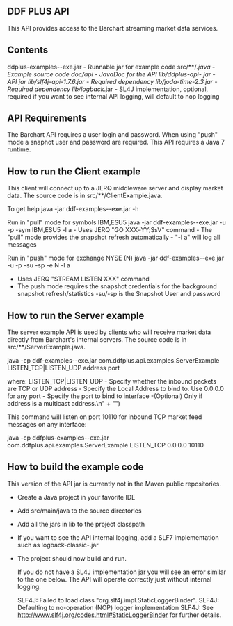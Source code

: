 
DDF PLUS API
-----------
  This API provides access to the Barchart streaming market data services. 

Contents
-------- 
ddplus-examples-<version>-exe.jar - Runnable jar for example code
src/**/*.java                     - Example source code
doc/api                           - JavaDoc for the API
lib/ddplus-api-<version>.jar      - API jar
lib/slf4j-api-1.7.6.jar           - Required dependency
lib/joda-time-2.3.jar             - Required dependency
lib/logback*.jar                  - SL4J implementation, optional, required if you want to see internal API logging, will default to nop logging

API Requirements
----------------
 The Barchart API requires a user login and password.  When using "push" mode a snaphot user and password are required.
This API requires a Java 7 runtime.
 
How to run the Client example
-----------------------------
  This client will connect up to a JERQ middleware server and display market data.
The source code is in src/**/ClientExample.java.  

To get help
  java -jar  ddf-examples-<version>-exe.jar -h
  
Run in "pull" mode for symbols IBM,ESU5
  java -jar ddf-examples-<version>-exe.jar -u <user> -p <pass>  -sym IBM,ESU5  -l a
	- Uses JERQ "GO XXX=YY;SsV" command
    - The "pull" mode provides the snapshot refresh automatically
    - "-l a" will log all messages
    
Run in "push" mode for exchange NYSE (N) 
  java -jar ddf-examples-<version>-exe.jar -u <feed user>  -p <pass>  -su <snapshot user> -sp <pass> -e N  -l a

   - Uses JERQ "STREAM LISTEN XXX" command
   - The push mode requires the snapshot credentials for the background snapshot refresh/statistics
   -su/-sp is the Snapshot User and password


How to run the Server example
-----------------------------
  The server example API is used by clients who will receive market data directly from Barchart's internal servers.
The source code is in src/**/ServerExample.java.  

  java -cp ddf-examples-<version>-exe.jar com.ddfplus.api.examples.ServerExample LISTEN_TCP|LISTEN_UDP address port <interface>

where:
  LISTEN_TCP|LISTEN_UDP - Specify whether the inbound packets are TCP or UDP
  address               - Specify the Local Address to bind to. Use 0.0.0.0 for any
  port                  - Specify the port to bind to
  interface             -(Optional) Only if address is a multicast address.\n" + "")

  This command will listen on port 10110 for inbound TCP market feed messages on any interface:
  
   java -cp ddfplus-examples-<version>-exe.jar com.ddfplus.api.examples.ServerExample LISTEN_TCP  0.0.0.0  10110
   
   
How to build the example code
-----------------------------
 This version of the API jar is currently not in the Maven public repositories.
 
- Create a Java project in your favorite IDE
- Add src/main/java to the source directories
- Add all the jars in lib to the project classpath
- If you want to see the API internal logging, add a SLF7 implementation such as logback-classic-<version>.jar
- The project should now build and run.

  If you do not have a SL4J implementation jar you will see an error similar to the one below.  The API will operate correctly just without internal logging.
  
  SLF4J: Failed to load class "org.slf4j.impl.StaticLoggerBinder".
  SLF4J: Defaulting to no-operation (NOP) logger implementation
  SLF4J: See http://www.slf4j.org/codes.html#StaticLoggerBinder for further details.


  